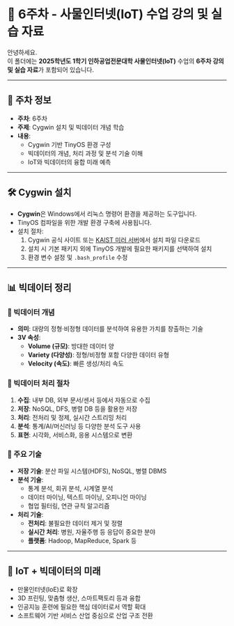 # 📘 6주차 - 사물인터넷(IoT) 수업 강의 및 실습 자료

안녕하세요.  
이 폴더에는 **2025학년도 1학기 인하공업전문대학 사물인터넷(IoT)** 수업의 **6주차 강의 및 실습 자료**가 포함되어 있습니다.

---

## 📅 주차 정보

- **주차**: 6주차  
- **주제**: Cygwin 설치 및 빅데이터 개념 학습  
- **내용**:
  - Cygwin 기반 TinyOS 환경 구성
  - 빅데이터의 개념, 처리 과정 및 분석 기술 이해
  - IoT와 빅데이터의 융합 미래 예측

---

## 🛠️ Cygwin 설치

- **Cygwin**은 Windows에서 리눅스 명령어 환경을 제공하는 도구입니다.
- TinyOS 컴파일을 위한 개발 환경 구축에 사용됩니다.
- 설치 절차:
  1. Cygwin 공식 사이트 또는 [KAIST 미러 서버](https://ftp.kaist.ac.kr)에서 설치 파일 다운로드
  2. 설치 시 기본 패키지 외에 TinyOS 개발에 필요한 패키지를 선택하여 설치
  3. 환경 변수 설정 및 `.bash_profile` 수정

---

## 📊 빅데이터 정리

### 📌 빅데이터 개념

- **의미**: 대량의 정형·비정형 데이터를 분석하여 유용한 가치를 창출하는 기술
- **3V 속성**:
  - **Volume (규모)**: 방대한 데이터 양
  - **Variety (다양성)**: 정형/비정형 포함 다양한 데이터 유형
  - **Velocity (속도)**: 빠른 생성/처리 속도

### 📌 빅데이터 처리 절차

1. **수집**: 내부 DB, 외부 문서/센서 등에서 자동으로 수집
2. **저장**: NoSQL, DFS, 병렬 DB 등을 활용한 저장
3. **처리**: 전처리 및 정제, 실시간 스트리밍 처리
4. **분석**: 통계/AI/머신러닝 등 다양한 분석 도구 사용
5. **표현**: 시각화, 서비스화, 응용 시스템으로 변환

### 📌 주요 기술

- **저장 기술**: 분산 파일 시스템(HDFS), NoSQL, 병렬 DBMS
- **분석 기술**:
  - 통계 분석, 회귀 분석, 시계열 분석
  - 데이터 마이닝, 텍스트 마이닝, 오피니언 마이닝
  - 협업 필터링, 연관 규칙 알고리즘
- **처리 기술**:
  - **전처리**: 불필요한 데이터 제거 및 정렬
  - **실시간 처리**: 병원, 자율주행 등 응답이 중요한 분야
  - **플랫폼**: Hadoop, MapReduce, Spark 등

---

## 🔮 IoT + 빅데이터의 미래

- 만물인터넷(IoE)로 확장
- 3D 프린팅, 맞춤형 생산, 스마트팩토리 등과 융합
- 인공지능 훈련에 필요한 핵심 데이터로서 역할 확대
- 소프트웨어 기반 서비스 산업 중심으로 산업 구조 전환
